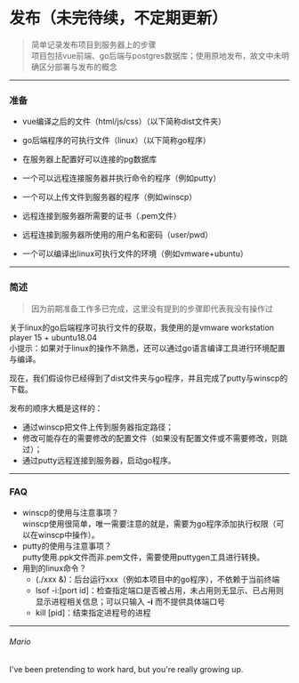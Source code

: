 # 发布（未完待续，不定期更新）  
> 简单记录发布项目到服务器上的步骤  
> 项目包括vue前端、go后端与postgres数据库；使用原地发布，故文中未明确区分部署与发布的概念

---
### 准备  
 - vue编译之后的文件（html/js/css）（以下简称dist文件夹）
 - go后端程序的可执行文件（linux）（以下简称go程序）
 - 在服务器上配置好可以连接的pg数据库
 
 
 - 一个可以远程连接服务器并执行命令的程序（例如putty）
 - 一个可以上传文件到服务器的程序（例如winscp）
 - 远程连接到服务器所需要的证书（.pem文件）
 - 远程连接到服务器所使用的用户名和密码（user/pwd）
 
 
 - 一个可以编译出linux可执行文件的环境（例如vmware+ubuntu）
 
---
### 简述
> 因为前期准备工作多已完成，这里没有提到的步骤即代表我没有操作过  

关于linux的go后端程序可执行文件的获取，我使用的是vmware workstation player 15 + ubuntu18.04  
小提示：如果对于linux的操作不熟悉，还可以通过go语言编译工具进行环境配置与编译。

现在，我们假设你已经得到了dist文件夹与go程序，并且完成了putty与winscp的下载。

发布的顺序大概是这样的：
 - 通过winscp把文件上传到服务器指定路径；
 - 修改可能存在的需要修改的配置文件（如果没有配置文件或不需要修改，则跳过）；
 - 通过putty远程连接到服务器，启动go程序。

---
### FAQ
 - winscp的使用与注意事项？  
 winscp使用很简单，唯一需要注意的就是，需要为go程序添加执行权限（可以在winscp中操作）。  
 - putty的使用与注意事项？  
 putty使用.ppk文件而非.pem文件，需要使用puttygen工具进行转换。
 - 用到的linux命令？
   - (./xxx &)：后台运行xxx（例如本项目中的go程序），不依赖于当前终端
   - lsof -i:[port id]：检查指定端口是否被占用，未占用则无显示、已占用则显示进程相关信息；可以只输入 **-i** 而不提供具体端口号
   - kill [pid]：结束指定进程号的进程 

---
###### Mario
I've been pretending to work hard, but you're really growing up.
